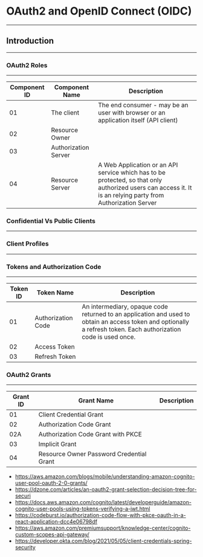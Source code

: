 # OAuth2 and OpenID Connect (OIDC)
---


## Introduction
---

### OAuth2 Roles
---

| Component ID | Component Name | Description|
| -----------  | ----------- |---|
| 01 | The client| The end consumer - may be an user with browser or an application itself (API client) |
| 02 | Resource Owner | |
| 03 | Authorization Server |  |
| 04 | Resource Server | A Web Application or an API service which has to be protected, so that only authorized users can access it. It is an relying party from Authorization Server|

### Confidential Vs Public Clients
---

### Client Profiles
---

### Tokens and Authorization Code
---
| Token ID | Token Name | Description|
| -----------  | ----------- |---|
| 01 | Authorization Code | An intermediary, opaque code returned to an application and used to obtain an access token and optionally a refresh token. Each authorization code is used once. |
| 02 | Access Token  | |
| 03 | Refresh Token ||


### OAuth2 Grants
---

| Grant ID | Grant Name | Description|
| -----------  | ----------- |---|
| 01 | Client Credential Grant | |
| 02 | Authorization Code Grant  | |
| 02A | Authorization Code Grant with PKCE | |
| 03 | Implicit Grant
| 04 | Resource Owner Password Credential Grant |


- https://aws.amazon.com/blogs/mobile/understanding-amazon-cognito-user-pool-oauth-2-0-grants/
- https://dzone.com/articles/an-oauth2-grant-selection-decision-tree-for-securi
- https://docs.aws.amazon.com/cognito/latest/developerguide/amazon-cognito-user-pools-using-tokens-verifying-a-jwt.html
- https://codeburst.io/authorization-code-flow-with-pkce-oauth-in-a-react-application-dcc4e06798df
- https://aws.amazon.com/premiumsupport/knowledge-center/cognito-custom-scopes-api-gateway/
- https://developer.okta.com/blog/2021/05/05/client-credentials-spring-security
